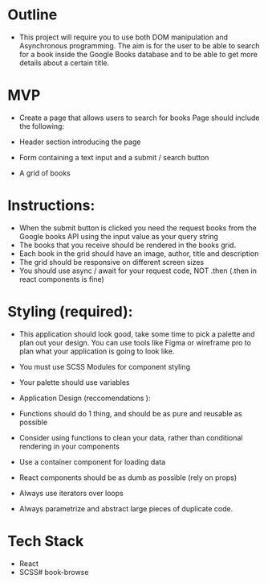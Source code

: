# Outline
- This project will require you to use both DOM manipulation and Asynchronous programming. The aim is for the user to be able to search for a book inside the Google Books database and to be able to get more details about a certain title.

# MVP
- Create a page that allows users to search for books Page should include the following:

- Header section introducing the page

- Form containing a text input and a submit / search button

- A grid of books

# Instructions:

- When the submit button is clicked you need the request books from the Google books API using the input value as your query string
- The books that you receive should be rendered in the books grid.
- Each book in the grid should have an image, author, title and description
- The grid should be responsive on different screen sizes
- You should use async / await for your request code, NOT .then (.then in react components is fine)

# Styling (required):

- This application should look good, take some time to pick a palette and plan out your design. You can use tools like Figma or wireframe pro to plan what your application is going to look like.

- You must use SCSS Modules for component styling
- Your palette should use variables
- Application Design (reccomendations ):

- Functions should do 1 thing, and should be as pure and reusable as possible
- Consider using functions to clean your data, rather than conditional rendering in your components
- Use a container component for loading data
- React components should be as dumb as possible (rely on props)
- Always use iterators over loops
- Always parametrize and abstract large pieces of duplicate code.

# Tech Stack

- React
- SCSS# book-browse
